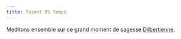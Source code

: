 ```yaml
---
title: Talent VS Temps
---
```


Meditons ensemble sur ce grand moment de sagesse
[Dilbertienne](http://wtf.cyprio.net/pics/dilbert2007114666026.gif).

